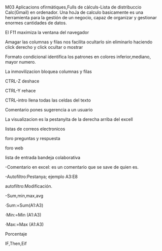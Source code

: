 M03 Aplicacions ofirmàtiques,Fulls de càlculs-Lista de distribuccio Calc(Gmail) en ordenador. Una hoJa de calculo basicamente es una herramienta para la gestión de un negocio, capaz de organizar y gestionar enormes cantidades de datos.

El F11 maximiza la ventana del navegador

Amagar las columnas y filas nos facilita ocultarlo sin eliminarlo haciendo click derecho y click ocultar o mostrar

Formato condicional identifica los patrones en colores inferior,mediano, mayor numero.

La inmovilizacion bloquea columnas y filas

CTRL-Z deshace

CTRL-Y rehace

CTRL-intro llena todas las celdas del texto

Comentario pones sugerencia a un usuario

La visualizacion es la pestanyita de la derecha arriba del excell

listas de correos electronicos

foro preguntas y respuesta

foro web

lista de entrada bandeja colaborativa

-Comentario en excel: es un comentario que se save de quien es. 

-Autofiltro:Pestanya; ejemplo A3:E8

autofiltro:Modificación.

-Sum,min,max,avg

·Sum:=Sum(A1:A3)

·Min:=Min (A1:A3)

·Max:=Max (A1:A3)

Porcentaje

IF,Then,Eif

